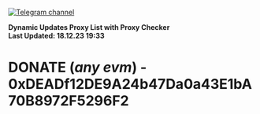 [![Telegram channel](https://img.shields.io/endpoint?url=https://runkit.io/damiankrawczyk/telegram-badge/branches/master?url=https://t.me/n4z4v0d)](https://t.me/n4z4v0d) 

**Dynamic Updates Proxy List with Proxy Checker**  
**Last Updated: 18.12.23 19:33**

# DONATE (_any evm_) - 0xDEADf12DE9A24b47Da0a43E1bA70B8972F5296F2
